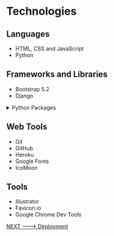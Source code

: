 # Technologies

## Languages

* HTML, CSS and JavaScript
* Python 

## Frameworks and Libraries

* Bootstrap 5.2
* Django

<details><summary>Python Packages</summary>

- amqp==5.1.1
- asgiref==3.7.2
- billiard==4.1.0
- blinker==1.6.2
- celery==5.3.4
- certifi==2023.7.22
- charset-normalizer==3.2.0
- click==8.1.3
- click-didyoumean==0.3.0
- click-plugins==1.1.1
- click-repl==0.3.0
- distlib==0.3.7
- dj-database-url==2.0.0
- Django==4.2.3
- django-heroku==0.3.1
- dnspython==2.3.0
- filelock==3.12.2
- Flask==2.3.2
- Flask-PyMongo==2.3.0
- Flask-SQLAlchemy==3.0.3
- greenlet==2.0.2
- gunicorn==21.2.0
- idna==3.4
- itsdangerous==2.1.2
- Jinja2==3.1.2
- kombu==5.3.2
- MarkupSafe==2.1.2
- packaging==23.1
- platformdirs==3.10.0
- postgres==4.0
- prompt-toolkit==3.0.39
- psycopg2==2.9.6
- psycopg2-binary==2.9.6
- psycopg2-pool==1.1
- pymongo==4.3.3
- python-dateutil==2.8.2
- python-dotenv==1.0.0
- requests==2.31.0
- six==1.16.0
- SQLAlchemy==2.0.15
- sqlparse==0.4.4
- stripe==6.2.0
- typing_extensions==4.6.2
- tzdata==2023.3
- urllib3==2.0.4
- vine==5.0.0
- virtualenv==20.24.3
- wcwidth==0.2.6
- Werkzeug==2.3.4
- whitenoise==6.5.0


</details>

## Web Tools

* Git
* GitHub
* Heroku
* Google Fonts
* IcoMoon

## Tools

* Illustrator
* Favicon.io
* Google Chrome Dev Tools



[NEXT ---> Deployment](dep.md)